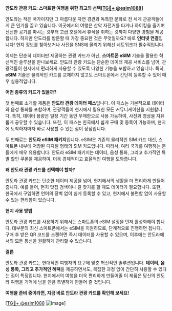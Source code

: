 **안도라 관광 카드: 스마트한 여행을 위한 최고의 선택[[TG💪+ @esim1088](https://t.me/s/esim1088)]**

안도라는 작은 국가이지만 그 아름다운 자연 경관과 독특한 문화로 전 세계 관광객들에게 큰 인기를 끌고 있습니다. 이곳에서의 여행은 산악 자전거를 타거나 하이킹을 즐기며 신선한 공기를 마시는 것부터 고급 호텔에서 휴식을 취하는 것까지 다양한 경험을 제공합니다. 하지만 안도라를 방문할 때 가장 중요한 것은 무엇일까요? 바로 **인터넷 연결**입니다! 현지 정보를 찾아보거나 사진을 SNS에 올리기 위해선 네트워크가 필수적입니다.

이제는 단순히 데이터만 제공하는 관광 카드가 아닌, **스마트폰 eSIM** 기술을 활용한 혁신적인 솔루션을 만나보세요. 안도라 관광 카드는 단순한 데이터 제공 서비스를 넘어, 관광객들이 현지에서 편리하게 사용할 수 있도록 다양한 기능을 포함하고 있습니다. 특히, **eSIM** 기술은 물리적인 카드를 교체하지 않고도 스마트폰에서 간단히 등록할 수 있어 매우 실용적입니다.

**어떤 종류의 카드가 있을까?**

첫 번째로 소개할 제품은 **안도라 관광 데이터 패스**입니다. 이 패스는 기본적으로 데이터와 음성 통화를 포함하며, 관광객들이 현지에서 필요한 모든 커뮤니케이션을 지원합니다. 특히, 데이터 용량은 일정 기간 동안 무제한으로 사용 가능하여, 사진과 영상을 자유롭게 공유할 수 있습니다. 또한, 이 패스는 한국에서 쉽게 구매 및 등록이 가능하며, 현지에 도착하자마자 바로 사용할 수 있는 점이 장점입니다.

두 번째로는 **안도라 eSIM 패키지**입니다. eSIM은 기존의 물리적인 SIM 카드 대신, 스마트폰 내부에 저장된 디지털 형태의 SIM 카드입니다. 따라서, 여러 국가를 여행하는 분들에게 매우 유용합니다. 안도라 eSIM 패키지는 데이터, 음성 통화, 그리고 추가적인 특별 할인 쿠폰을 제공하여, 더욱 경제적이고 효율적인 여행을 도와줍니다.

**왜 안도라 관광 카드를 선택해야 할까?**

안도라 관광 카드는 단순한 데이터 제공을 넘어, 현지에서의 생활을 더 편리하게 만들어줍니다. 예를 들어, 현지 맛집 검색이나 길 찾기를 할 때도 데이터가 필요합니다. 또한, 한국에서 구입하면 언어의 장벽 없이 쉽게 등록할 수 있고, 현지에서 불편함 없이 사용할 수 있는 편리함이 있습니다.

**현지 사용 방법**

안도라 관광 카드를 사용하기 위해서는 스마트폰의 eSIM 설정을 먼저 활성화해야 합니다. 대부분의 최신 스마트폰에서는 eSIM을 지원하므로, 단계적으로 진행하면 됩니다. 구매 후 받은 QR 코드를 스캔하면 즉시 데이터를 사용할 수 있으며, 이후에는 안도라에서의 모든 통신을 원활하게 관리할 수 있습니다.

**결론**

안도라 관광 카드는 현대적인 여행자의 요구에 맞춘 혁신적인 솔루션입니다. **데이터, 음성 통화, 그리고 추가적인 혜택**을 제공하면서도, 복잡한 과정 없이 간단히 사용할 수 있다는 점이 특징입니다. 현지에서의 여행을 더욱 편리하게 만들어줄 이 제품은 당신의 안도라 여행을 기억에 남을 만큼 특별하게 만들어 줄 것입니다.

**여행을 준비 중이라면, 지금 바로 안도라 관광 카드를 확인해 보세요!**

[[TG💪+ @esim1088](https://t.me/s/esim1088) ![Image](https://i.postimg.cc/Y0z9fWf4/image.png)]